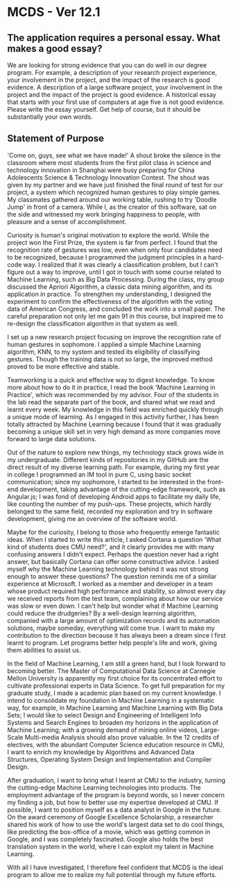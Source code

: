 # MCDS - Ver 12.1

## The application requires a personal essay. What makes a good essay?

We are looking for strong evidence that you can do well in our degree program. For example, a description of your research project experience, your involvement in the project, and the impact of the research is good evidence. A description of a large software project, your involvement in the project and the impact of the project is good evidence. A historical essay that starts with your first use of computers at age five is not good evidence. Please write the essay yourself. Get help of course, but it should be substantially your own words.

## Statement of Purpose

'Come on, guys, see what we have made!' A shout broke the silence in the classroom where most students from the first pilot class in science and technology innovation in Shanghai were busy preparing for China Adolescents Science & Technology Innovation Contest. The shout was given by my partner and we have just finished the final round of test for our project, a system which recognized human gestures to play simple games. My classmates gathered around our working table, rushing to try 'Doodle Jump' in front of a camera. While I, as the creator of this software, sat on the side and witnessed my work bringing happiness to people, with pleasure and a sense of accomplishment.

Curiosity is human's original motivation to explore the world. While the project won the First Prize, the system is far from perfect. I found that the recognition rate of gestures was low, even when only four candidates need to be recognized, because I programmed the judgment principles in a hard-code way. I realized that it was clearly a classification problem, but I can't figure out a way to improve, until I got in touch with some course related to Machine Learning, such as Big Data Processing. During the class, my group discussed the Apriori Algorithm, a classic data mining algorithm, and its application in practice. To strengthen my understanding, I designed the experiment to confirm the effectiveness of the algorithm with the voting data of American Congress, and concluded the work into a small paper. The careful preparation not only let me gain 91 in this course, but inspired me to re-design the classification algorithm in that system as well.

I set up a new research project focusing on improve the recognition rate of human gestures in sophomore. I applied a simple Machine Learning algorithm, KNN, to my system and tested its eligibility of classifying gestures. Though the training data is not so large, the improved method proved to be more effective and stable.

Teamworking is a quick and effective way to digest knowledge. To know more about how to do it in practice, I read the book 'Machine Learning in Practice', which was recommended by my advisor. Four of the students in the lab read the separate part of the book, and shared what we read and learnt every week. My knowledge in this field was enriched quickly through a unique mode of learning. As I engaged in this activity further, I has been totally attracted by Machine Learning because I found that it was gradually becoming a unique skill set in very high demand as more companies move forward to large data solutions.

Out of the nature to explore new things, my technology stack grows wide in my undergraduate. Different kinds of repositories in my GitHub are the direct result of my diverse learning path. For example, during my first year in college I programmed an IM tool in pure C, using basic socket communication; since my sophomore, I started to be interested in the front-end development, taking advantage of the cutting-edge framework, such as Angular.js; I was fond of developing Android apps to facilitate my daily life, like counting the number of my push-ups. These projects, which hardly belonged to the same field, recorded my exploration and try in software development, giving me an overview of the software world.

Maybe for the curiosity, I belong to those who frequently emerge fantastic ideas. When I started to write this article, I asked Cortana a question 'What kind of students does CMU need?', and it clearly provides me with many confusing answers I didn't expect. Perhaps the question never had a right answer, but basically Cortana can offer some constructive advice. I asked myself why the Machine Learning technology behind it was not strong enough to answer these questions? The question reminds me of a similar experience at Microsoft. I worked as a member and developer in a team whose product required high performance and stability, so almost every day we received reports from the test team, complaining about how our service was slow or even down. I can't help but wonder what if Machine Learning could reduce the drudgeries? By a well-design learning algorithm, companied with a large amount of optimization records and its automation solutions, maybe someday, everything will come true. I want to make my contribution to the direction because it has always been a dream since I first learnt to program. Let programs better help people's life and work, giving them abilities to assist us.

In the field of Machine Learning, I am still a green hand, but I look forward to becoming better. The Master of Computational Data Science at Carnegie Mellon University is apparently my first choice for its concentrated effort to cultivate professional experts in Data Science. To get full preparation for my graduate study, I made a academic plan based on my current knowledge. I intend to consolidate my foundation in Machine Learning in a systematic way, for example, in Machine Learning and Machine Learning with Big Data Sets; I would like to select Design and Engineering of Intelligent Info Systems and Search Engines to broaden my horizons in the application of Machine Learning; with a growing demand of mining online videos, Large-Scale Multi-media Analysis should also prove valuable. In the 12 credits of electives, with the abundant Computer Science education resource in CMU, I want to enrich my knowledge by Algorithms and Advanced Data Structures, Operating System Design and Implementation and Compiler Design.

After graduation, I want to bring what I learnt at CMU to the industry, turning the cutting-edge Machine Learning technologies into products. The employment advantage of the program is beyond words, so I never concern my finding a job, but how to better use my expertise developed at CMU. If possible, I want to position myself as a data analyst in Google in the future. On the award ceremony of Google Excellence Scholarship, a researcher shared his work of how to use the world's largest data set to do cool things, like predicting the box-office of a movie, which was getting common in Google, and I was completely fascinated. Google also holds the best translation system in the world, where I can exploit my talent in Machine Learning.

With all I have investigated, I therefore feel confident that MCDS is the ideal program to allow me to realize my full potential through my future efforts.

